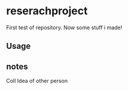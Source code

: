 # reserachproject
First test of repository.
Now some stuff i made!
## Usage

## notes
Coll Idea of other person 
